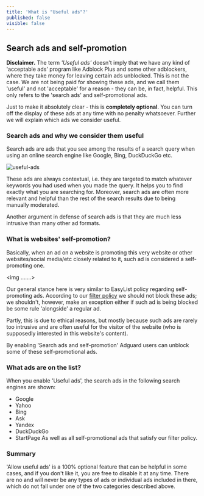 ```yaml
---
title: 'What is "Useful ads"?'
published: false
visible: false
---
```


## Search ads and self-promotion

**Disclaimer.** The term *'Useful ads'* doesn't imply that we have any kind of 'acceptable ads' program like Adblock Plus and some other adblockers, where they take money for leaving certain ads unblocked. This is not the case. We are not being paid for showing these ads, and we call them 'useful' and not 'acceptable' for a reason - they can be, in fact, helpful. This only refers to the 'search ads' and self-promotional ads.

Just to make it absolutely clear - this is **completely optional**. You can turn off the display of these ads at any time with no penalty whatsoever. Further we will explain which ads we consider useful.

### Search ads and why we consider them useful

Search ads are ads that you see among the results of a search query when using an online search engine like Google, Bing, DuckDuckGo etc. 

![useful-ads](https://user-images.githubusercontent.com/28726429/27697369-b3d2556e-5cfc-11e7-9203-3c95a7de7c28.png)

These ads are always contextual, i.e. they are targeted to match whatever keywords you had used when you made the query. It helps you to find exactly what you are searching for. Moreover, search ads are often more relevant and helpful than the rest of the search results due to being manually moderated.  

Another argument in defense of search ads is that they are much less intrusive than many other ad formats.

### What is websites' self-promotion?

Basically, when an ad on a website is promoting this very website or other websites/social media/etc closely related to it, such ad is considered a self-promoting one.

<img .......>

Our general stance here is very similar to EasyList policy regarding self-promoting ads. According to our [filter policy](https://kb.adguard.com/general/adguard-filter-policy) we should not block these ads; we shouldn't, however, make an exception either if such ad is being blocked be some rule 'alongside' a regular ad.

Partly, this is due to ethical reasons, but mostly because such ads are rarely too intrusive and are often useful for the visitor of the website (who is supposedly interested in this website's content).

By enabling 'Search ads and self-promotion' Adguard users can unblock some of these self-promotional ads. 
 
### What ads are on the list?

When you enable 'Useful ads', the search ads in the following search engines are shown:

* Google
* Yahoo
* Bing
* Ask
* Yandex
* DuckDuckGo
* StartPage
As well as all self-promotional ads that satisfy our filter policy.


### Summary

'Allow useful ads' is a 100% optional feature that can be helpful in some cases, and if you don't like it, you are free to disable it at any time. There are no and will never be any types of ads or individual ads included in there, which do not fall under one of the two categories described above.
